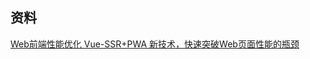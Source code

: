 ## 资料
[Web前端性能优化
Vue-SSR+PWA 新技术，快速突破Web页面性能的瓶颈](https://coding.imooc.com/class/chapter/130.html#Anchor)

